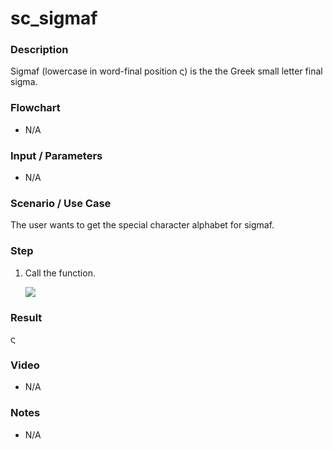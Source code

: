 # sc_sigmaf

### Description

Sigmaf (lowercase in word-final position ς) is the the Greek small letter final sigma.

### Flowchart

- N/A 

### Input / Parameters

- N/A

### Scenario / Use Case

The user wants to get the special character alphabet for sigmaf.

### Step

1. Call the function.
    
    ![](../../../../document/function/SpecialCharacter/sc_sigmaf/sc_sigmaf-step-1.png?raw=true)
 
### Result

 ς
 
### Video

- N/A

<!--[![Video](http://i.imgur.com/Ot5DWAW.png)](https://youtu.be/StTqXEQ2l-Y?t=35s)-->

### Notes

- N/A